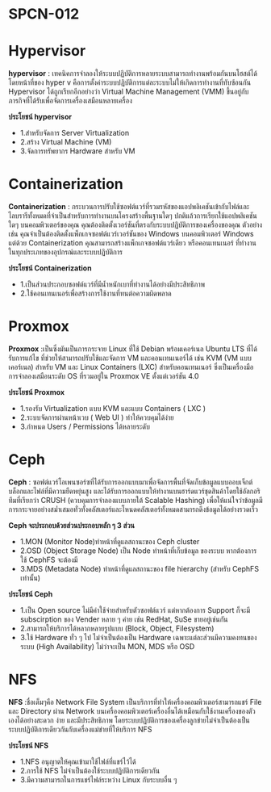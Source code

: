 # SPCN-012
# Hypervisor 
**hypervisor** : เทคนิคการจำลองให้ระบบปฏิบัติการหลายระบบสามารถทำงานพร้อมกันบนโฮสต์ได้ โดยหน้าที่ของ hyper v คือการตั้งค่าระบบปฏิบัติการแต่ละระบบไม่ให้เกิดการทำงานที่ทับซ้อนกัน Hypervisor ได้ถูกเรียกอีกอย่างว่า Virtual Machine Management (VMM) ขึ้นอยู่กับภารกิจที่ได้รับเพื่อจัดการเครื่องเสมือนหลายเครื่อง

**ประโยชน์ hypervisor** 
* 1.สำหรับจัดการ Server Virtualization
* 2.สร้าง Virtual Machine (VM)
* 3.จัดการทรัพยากร Hardware สำหรับ VM

# Containerization 
**Containerization** : กระบวนการปรับใช้ซอฟต์แวร์ที่รวมรหัสของแอปพลิเคชันเข้ากับไฟล์และไลบรารีทั้งหมดที่จำเป็นสำหรับการทำงานบนโครงสร้างพื้นฐานใดๆ ปกติแล้วการเรียกใช้แอปพลิเคชันใดๆ บนคอมพิวเตอร์ของคุณ คุณต้องติดตั้งเวอร์ชันที่ตรงกับระบบปฏิบัติการของเครื่องของคุณ ตัวอย่างเช่น คุณจำเป็นต้องติดตั้งแพ็กเกจซอฟต์แวร์เวอร์ชันของ Windows บนคอมพิวเตอร์ Windows แต่ด้วย Containerization คุณสามารถสร้างแพ็กเกจซอฟต์แวร์เดียว หรือคอนเทนเนอร์ ที่ทำงานในทุกประเภทของอุปกรณ์และระบบปฏิบัติการ 

**ประโยชน์ Containerization** 
* 1.เป็นส่วนประกอบซอฟต์แวร์ที่มีน้ำหนักเบาที่ทำงานได้อย่างมีประสิทธิภาพ 
* 2.ใช้คอนเทนเนอร์เพื่อสร้างการใช้งานที่ทนต่อความผิดพลาด 

# Proxmox
**Proxmox** :เป็นซึ่งมันเป็นการกระจาย Linux ที่ใช้ Debian พร้อมเคอร์เนล Ubuntu LTS ที่ได้รับการแก้ไข ที่ช่วยให้สามารถปรับใช้และจัดการ VM และคอนเทนเนอร์ได้ เช่น KVM (VM แบบเคอร์เนล) สำหรับ VM และ Linux Containers (LXC) สำหรับคอนเทนเนอร์ ซึ่งเป็นเครื่องมือการจำลองเสมือนระดับ OS ที่รวมอยู่ใน Proxmox VE ตั้งแต่เวอร์ชัน 4.0

**ประโยชน์ Proxmox**
* 1.รองรับ Virtualization แบบ KVM และแบบ Containers ( LXC )
* 2.ระบบจัดการผ่านหน้าเวบ ( Web UI ) ทำให้ควบคุมได้ง่าย
* 3.กำหนด Users / Permissions ได้หลายระดับ

# Ceph
**Ceph** : ซอฟต์แวร์โอเพนซอร์ซที่ได้รับการออกแบบมาเพื่อจัดการพื้นที่จัดเก็บข้อมูลแบบออบเจ็กต์บล็อกและไฟล์ที่มีความยืดหยุ่นสูง และได้รับการออกแบบให้ทำงานบนฮาร์ดแวร์ชุดสินค้าโดยใช้อัลกอริทึมที่เรียกว่า CRUSH (ควบคุมการจำลองแบบภายใต้ Scalable Hashing) เพื่อให้แน่ใจว่าข้อมูลมีการกระจายอย่างสม่ำเสมอทั่วทั้งคลัสเตอร์และโหนดคลัสเตอร์ทั้งหมดสามารถดึงข้อมูลได้อย่างรวดเร็ว 

**Ceph จะประกอบด้วยส่วนประกอบหลัก ๆ 3 ส่วน** 
* 1.MON (Monitor Node)ทำหน้าที่ดูแลสถานะของ Ceph cluster
* 2.OSD (Object Storage Node) เป็น Node ทำหน้าที่เก็บข้อมูล ของระบบ หากต้องการใช้ CephFS จะต้องมี
* 3.MDS (Metadata Node) ทำหน้าที่ดูแลสถานะของ file hierarchy (สำหรับ CephFS เท่านั้น)

**ประโยชน์ Ceph**
* 1.เป็น Open source ไม่มีค่าใช้จ่ายสำหรับตัวซอฟต์แวร์ แต่หากต้องการ Support ก็จะมี subscirption ของ Vender หลาย ๆ ค่าย เช่น RedHat, SuSe ขายอยู่เช่นกัน
* 2.สามารถให้บริการได้หลากหลายรูปแบบ (Block, Object, Filesystem)
* 3.ใช้ Hardware ทั่ว ๆ ไป ไม่จำเป็นต้องเป็น Hardware เฉพาะแต่ละส่วนมีความคงทนของระบบ (High Availability) ไม่ว่าจะเป็น MON, MDS หรือ OSD

# NFS
**NFS** :ชื่อเต็มๆคือ Network File System เป็นบริการที่ทำให้เครื่องคอมพิวเตอร์สามารถแชร์ File และ Directory ผ่าน Network บนเครื่องคอมพิวเตอร์เครื่องอื่นได้เหมือนกับใช้งานเครื่องของตัวเองได้อย่างสะดวก ง่าย และมีประสิทธิภาพ โดยระบบปฏิบัติการของเครื่องลูกข่ายไม่จำเป็นต้องเป็นระบบปฏิบัติการเดียวกันกับเครื่องแม่ข่ายที่ให้บริการ NFS

**ประโยชน์  NFS**
* 1.NFS อนุญาตให้คุณเข้ามาใช้ไฟล์ที่แชร์ไว้ได้
* 2.การใช้ NFS ไม่จำเป็นต้องใช้ระบบปฏิบัติการเดียวกัน
* 3.มีความสามารถในการแชร์ไฟล์ระหว่าง Linux กับระบบอื่น ๆ


